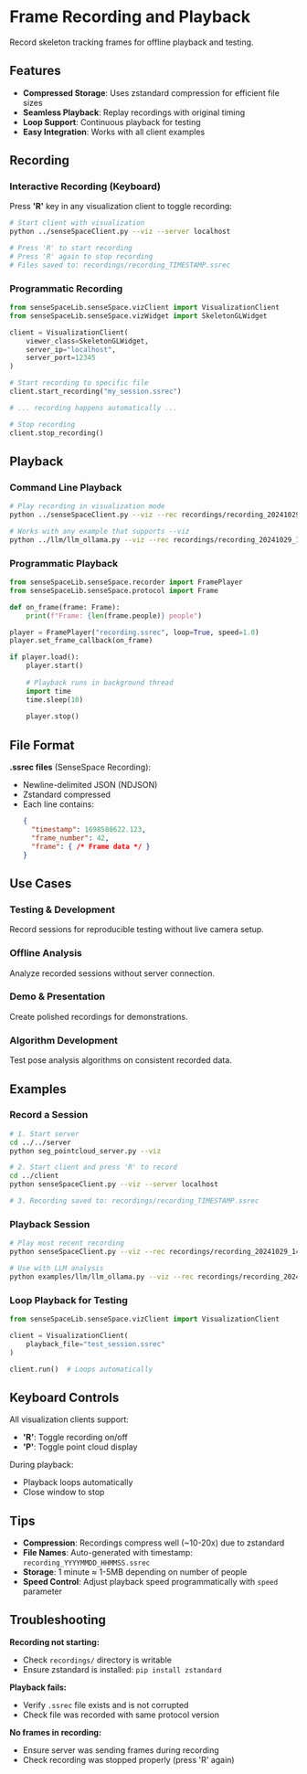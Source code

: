 # Frame Recording and Playback

Record skeleton tracking frames for offline playback and testing.

## Features

- **Compressed Storage**: Uses zstandard compression for efficient file sizes
- **Seamless Playback**: Replay recordings with original timing
- **Loop Support**: Continuous playback for testing
- **Easy Integration**: Works with all client examples

## Recording

### Interactive Recording (Keyboard)

Press **'R'** key in any visualization client to toggle recording:

```bash
# Start client with visualization
python ../senseSpaceClient.py --viz --server localhost

# Press 'R' to start recording
# Press 'R' again to stop recording
# Files saved to: recordings/recording_TIMESTAMP.ssrec
```

### Programmatic Recording

```python
from senseSpaceLib.senseSpace.vizClient import VisualizationClient
from senseSpaceLib.senseSpace.vizWidget import SkeletonGLWidget

client = VisualizationClient(
    viewer_class=SkeletonGLWidget,
    server_ip="localhost",
    server_port=12345
)

# Start recording to specific file
client.start_recording("my_session.ssrec")

# ... recording happens automatically ...

# Stop recording
client.stop_recording()
```

## Playback

### Command Line Playback

```bash
# Play recording in visualization mode
python ../senseSpaceClient.py --viz --rec recordings/recording_20241029_143022.ssrec

# Works with any example that supports --viz
python ../llm/llm_ollama.py --viz --rec recordings/recording_20241029_143022.ssrec
```

### Programmatic Playback

```python
from senseSpaceLib.senseSpace.recorder import FramePlayer
from senseSpaceLib.senseSpace.protocol import Frame

def on_frame(frame: Frame):
    print(f"Frame: {len(frame.people)} people")

player = FramePlayer("recording.ssrec", loop=True, speed=1.0)
player.set_frame_callback(on_frame)

if player.load():
    player.start()
    
    # Playback runs in background thread
    import time
    time.sleep(10)
    
    player.stop()
```

## File Format

**.ssrec files** (SenseSpace Recording):
- Newline-delimited JSON (NDJSON)
- Zstandard compressed
- Each line contains:
  ```json
  {
    "timestamp": 1698588622.123,
    "frame_number": 42,
    "frame": { /* Frame data */ }
  }
  ```

## Use Cases

### Testing & Development
Record sessions for reproducible testing without live camera setup.

### Offline Analysis
Analyze recorded sessions without server connection.

### Demo & Presentation
Create polished recordings for demonstrations.

### Algorithm Development
Test pose analysis algorithms on consistent recorded data.

## Examples

### Record a Session
```bash
# 1. Start server
cd ../../server
python seg_pointcloud_server.py --viz

# 2. Start client and press 'R' to record
cd ../client
python senseSpaceClient.py --viz --server localhost

# 3. Recording saved to: recordings/recording_TIMESTAMP.ssrec
```

### Playback Session
```bash
# Play most recent recording
python senseSpaceClient.py --viz --rec recordings/recording_20241029_143022.ssrec

# Use with LLM analysis
python examples/llm/llm_ollama.py --viz --rec recordings/recording_20241029_143022.ssrec
```

### Loop Playback for Testing
```python
from senseSpaceLib.senseSpace.vizClient import VisualizationClient

client = VisualizationClient(
    playback_file="test_session.ssrec"
)

client.run()  # Loops automatically
```

## Keyboard Controls

All visualization clients support:
- **'R'**: Toggle recording on/off
- **'P'**: Toggle point cloud display

During playback:
- Playback loops automatically
- Close window to stop

## Tips

- **Compression**: Recordings compress well (~10-20x) due to zstandard
- **File Names**: Auto-generated with timestamp: `recording_YYYYMMDD_HHMMSS.ssrec`
- **Storage**: 1 minute ≈ 1-5MB depending on number of people
- **Speed Control**: Adjust playback speed programmatically with `speed` parameter

## Troubleshooting

**Recording not starting:**
- Check `recordings/` directory is writable
- Ensure zstandard is installed: `pip install zstandard`

**Playback fails:**
- Verify `.ssrec` file exists and is not corrupted
- Check file was recorded with same protocol version

**No frames in recording:**
- Ensure server was sending frames during recording
- Check recording was stopped properly (press 'R' again)
